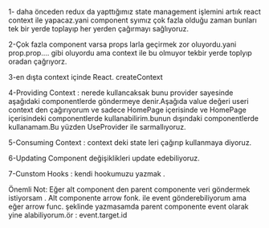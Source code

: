 1- daha önceden redux da yapttığımız state management işlemini artıık react context ile yapacaz.yani component syımız çok fazla olduğu zaman bunları tek bir yerde toplayıp her yerden çağırmayı sağlıyoruz.

2-Çok fazla component varsa props larla geçirmek zor oluyordu.yani prop.prop.... gibi oluyordu ama context ile bu olmuyor tekbir yerde toplyıp oradan çağrıyorz.

3-en dışta context içinde React. createContext 

4-Providing Context : nerede kullancaksak bunu provider sayesinde aşağıdaki componentlerde göndermeye denir.Aşağıda  value değeri useri context den çağırıyorum ve sadece HomePage içerisinde ve HomePage içerisindeki componentlerde kullanabilirim.bunun dışındaki componentlerde kullanamam.Bu yüzden UseProvider ile sarmallıyoruz.
<UserProvider value={user}>             
    <HomePage/>
</UserProvider>

5-Consuming Context : context deki state leri çağırıp kullanmaya diyoruz.

6-Updating Component değişiklikleri update edebiliyoruz.

7-Cunstom Hooks : kendi hookumuzu yazmak .

Önemli Not: Eğer alt component den parent componente veri göndermek istiyorsam . Alt componente arrow fonk. ile event gönderebiliyorum ama eğer arrow func. şeklinde yazmasamda parent componente event olarak yine alabiliyorum.ör : event.target.id